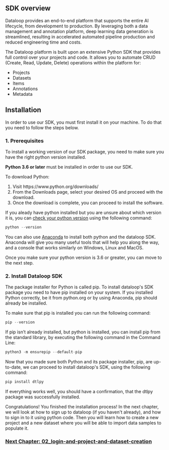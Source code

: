 ## SDK overview

Dataloop provides an end-to-end platform that supports the entire AI lifecycle, from development to production. By leveraging both a data management and annotation platform, deep learning data generation is streamlined, resulting in accelerated automated pipeline production and reduced engineering time and costs.

The Dataloop platform is built upon an extensive Python SDK that provides full control over your projects and code. It allows you to automate CRUD (Create, Read, Update, Delete) operations within the platform for:

<ul>
  <li>Projects</li>
  <li>Datasets</li>
  <li>Items</li>
   <li>Annotations</li>
   <li>Metadata</li>
</ul>

## Installation



In order to use our SDK, you must first install it on your machine. To do that you need to follow the steps below.

### 1. Prerequisites

To install a working version of our SDK package, you need to make sure you have the right python version installed.

**Python 3.6 or later** must be installed in order to use our SDK.

To download Python:
<ol>
  <li>Visit https://www.python.org/downloads/</li>
  <li>From the Downloads page, select your desired OS and proceed with the download.</li>
  <li>Once the download is complete, you can proceed to install the software.</li>
</ol>

If you aleady have python installed but you are unsure about which version it is, you can <a href="https://phoenixnap.com/kb/check-python-version">check your python version</a> using the following command:
```python 
python --version
```


You can also use <a href="https://www.anaconda.com/">Anaconda</a> to install both python and the dataloop SDK. Anaconda will give you many useful tools that will help you along the way, and a console that works similarly on Windows, Linux and MacOS.

Once you make sure your python version is 3.6 or greater, you can move to the next step.

### 2. Install Dataloop SDK

 The package installer for Python is called pip. To install dataloop's SDK package you need to have pip installed on your system.  If you installed Python correctly, be it from python.org or by using Anaconda, pip should already be installed.

To make sure that pip is installed you can run the following command:
```python 
pip --version
```


If pip isn’t already installed, but python is installed, you can install pip from the standard library, by executing the following command in the Command Line:
```python 
python3 -m ensurepip --default-pip
```


Now that you made sure both Python and its package installer, pip, are up-to-date, we can proceed to install dataloop's SDK, using the following command:

```python 
pip install dtlpy
```
If everything works well, you should have a confirmation, that the dtlpy package was successfully installed.


Congratulations! You finished the installation process! In the next chapter, we will look at how to sign up to dataloop (if you haven't already), and how to sign in to it using python code. Then you will learn how to create a new project and a new dataset where you will be able to import data samples to populate it.

### <a href="./02_login-and-project-and-dataset-creation.md">Next Chapter: 02_login-and-project-and-dataset-creation</a>













